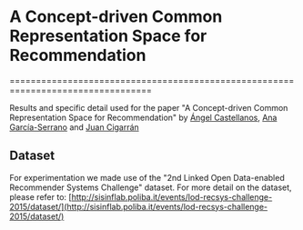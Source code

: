 # A Concept-driven Common Representation Space for Recommendation
=================================================================================

Results and specific detail used for the paper "A Concept-driven Common Representation Space for Recommendation" by [Ángel Castellanos](http://nlp.uned.es/~acastellanos/), [Ana García-Serrano](http://nlp.uned.es/web-nlp/index.php?option=com_content&view=article&id=11) and [Juan Cigarrán](http://nlp.uned.es/~juanci/)

## Dataset

For experimentation we made use of the "2nd Linked Open Data-enabled Recommender Systems Challenge" dataset. For more detail on the dataset, please refer to: [http://sisinflab.poliba.it/events/lod-recsys-challenge-2015/dataset/](http://sisinflab.poliba.it/events/lod-recsys-challenge-2015/dataset/)
